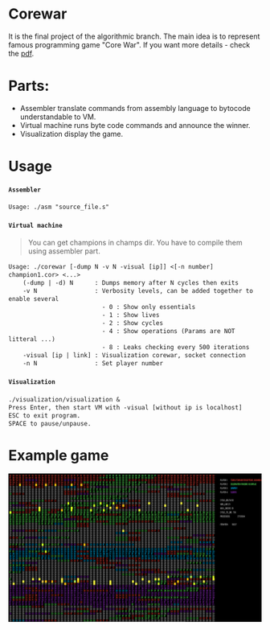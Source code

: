 # Corewar
It is the final project of the algorithmic branch. The main idea is to represent famous programming game "Core War".
If you want more details - check the [pdf](readmeResources/corewar.en.pdf). 

# Parts:
- Assembler translate commands from assembly language to bytocode understandable to VM.
- Virtual machine runs byte code commands and announce the winner.
- Visualization display the game.

# Usage

#### `Assembler`

```
Usage: ./asm "source_file.s"
```

#### `Virtual machine`
>You can get champions in champs dir. You have to compile them using assembler part.

```
Usage: ./corewar [-dump N -v N -visual [ip]] <[-n number] champion1.cor> <...>
    (-dump | -d) N      : Dumps memory after N cycles then exits
    -v N                : Verbosity levels, can be added together to enable several
                          - 0 : Show only essentials
                          - 1 : Show lives
                          - 2 : Show cycles
                          - 4 : Show operations (Params are NOT litteral ...)
                          - 8 : Leaks checking every 500 iterations
    -visual [ip | link] : Visualization corewar, socket connection
    -n N                : Set player number
```

#### `Visualization`

```
./visualization/visualization &
Press Enter, then start VM with -visual [without ip is localhost]
ESC to exit program.
SPACE to pause/unpause.
```

# Example game

![alt text](readmeResources/visualizationExample.png)
